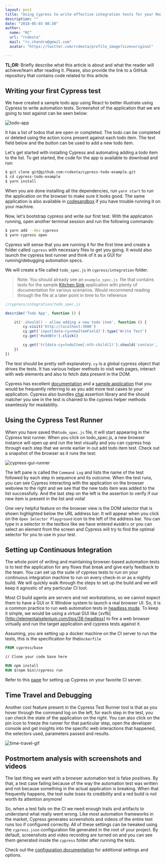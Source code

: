 ```yaml
---
layout: post
title: "Using Cypress to write effective integration tests for your React web applications"
description: ""
date: "2018-05-03 08:30"
author:
  name: "RC"
  url: "rcdexta"
  mail: "rc.chandru@gmail.com"
  avatar: "https://twitter.com/rcdexta/profile_image?size=original"

---
```


**TL;DR:** Briefly describe what this article is about and what the reader will achieve/learn after reading it. Please,
also provide the link to a GitHub repository that contains code related to this article.



## Writing your first Cypress test

We have created a sample todo app using React to better illustrate using Cypress to write automation tests. Screenshot of the application that we are going to test against can be seen below:

![todo-app](https://photos-1.dropbox.com/t/2/AAAEaHPEJWymttorIMhwF39F15D-PAGkwtcIm4XvMzTHJQ/12/5183783/png/32x32/3/1525341600/0/2/todoapp.png/ENfW8AMY8KIBIAcoBw/2-4F6CbaOo2BQuB174_dOtWx3I0YnaBTwVXEsUL-lzc?dl=0&preserve_transparency=1&size=2048x1536&size_mode=3)



It has a list of todos that are open or completed. The todo can be completed or deleted using the action icons present against each todo item. The text field below and the button can be used to add a new todo item.

Let's get started with installing Cypress and automating adding a todo item to the list. To get started, the code for the app is available to download and run:

```bash
$ git clone git@github.com:rcdexta/cypress-todo-example.git
$ cd cypress-todo-example
$ yarn install
```

When you are done installing all the dependencies, run `yarn start` to run the application on the browser to make sure it looks good. The same application is also available in [codesandbox](https://codesandbox.io/s/4j5m27o8ox) if you have trouble running it on your machine.

Now, let's bootstrap cypress and write our first test. With the application running, open another terminal session and run the following commands:

```bash
$ yarn add --dev cypress
$ yarn cypress open
```

Cypress will sense that you are running it for the first time and create a folder called `cypress` with necessary files to get you going. It would also launch the cypress test runner and think of it as a GUI for running/debugging automation specs.

We will create a file called `todo_spec.js`  in `cypress/integration` folder. 

> Note: You should already see an `example_spec.js `file that contains tests for the sample [Kitchen Sink](https://example.cypress.io/)  application with plenty of documentation for various scenarios. Would recommend reading through the file at a later point in time to for reference

```javascript
//cypress/integration/todo_spec.js

describe('Todo App', function () {

    it('.should() - allow adding a new todo item', function () {
        cy.visit('http://localhost:3000') 
        cy.get('input[data-cy=newItemField]').type('Write Test') 
        cy.get('#addBtn').click() 

        cy.get('tr[data-cy=todoItem]:nth-child(1)').should('contain', 'Write Test') 
    })
})
```

The test should be pretty self-explanatory. `cy` is a global cypress object that drives the tests. It has various helper methods to visit web pages, interact with web elements and also to fetch data present in the DOM. 

Cypress has excellent [documentation](https://docs.cypress.io/guides/overview/why-cypress.html) and a [sample application](https://example.cypress.io/) that you would be frequently referring to as you add more test cases to your application. Cypress also bundles [chai](https://docs.cypress.io/api/commands/should.html#Syntax) assertion library and the should matcher you see in the test is chained to the cypress helper methods seamlessly for readability.

## Using the Cypress Test Runner

When you have saved the`todo_spec.js` file, it will start appearing in the Cypress test runner. When you click on todo_spec.js, a new browser instance will open up and run the test visually and you can cypress hop through each step that we  wrote earlier in out add todo item test. Check out a snapshot of the browser as it runs the test:

![cypress-gui-runner](https://photos-1.dropbox.com/t/2/AAAJwG6srLKNZ5lAl2-bo0oRFxfBNebg8IpOEqhXECALDA/12/5183783/png/32x32/3/1525341600/0/2/cypress_gui_runner.png/ENfW8AMY8qIBIAcoBw/a3Z6HXWm6czpCPeUhBGnP7KFJEzeykdwOzJ0Mz-OGuo?dl=0&preserve_transparency=1&size=2048x1536&size_mode=3)

The left pane is called the `Command Log` and lists the name of the test followed by each step in sequence and its outcome. When the test runs, you can see Cypress interacting with the application on the browser webview to the right and we see that the new todo item was added to the list successfully. And the last step on the left is the assertion to verify if our new item is present in the list and voila!

One very helpful feature on the browser view is the DOM selector that is shown highlighted below the URL address bar. It will appear when you click on the `Open Selector Playground` icon to the left of the address bar. You can type in a selector in the textbox like we have entered `#addBtn` or you can select an element from the screen and Cypress will try to find the optimal selector for you to use in your test. 

## Setting up Continuous Integration

The whole point of writing and maintaining browser-based automation tests is to test the application for any flows that break and give early feedback to the team. You can set up the suite of cypress tests to run on your continuous integration machine to run on every check-in or as a nightly build. We will quickly walk through the steps to set up the build and we will keep it agnostic of any particular CI tool.

Most CI build agents are servers and not workstations, so we cannot expect them to have a GUI or X Window system to launch a real browser UI. So, it is a common practice to run web automation tests in [headless mode](https://en.wikipedia.org/wiki/Headless_browser). To keep it simple, we would be using a virtual GUI like [xvfb][http://elementalselenium.com/tips/38-headless] to fire a web browser virtually and run the target application and cypress tests against it.

Assuming, you are setting up a docker machine on the CI server to run the tests, this is the specification for the`Dockerfile`

```dockerfile
FROM cypress/base

// Clone your code base here

RUN npm install
RUN $(npm bin)/cypress run
```

Refer to this [page](https://docs.cypress.io/guides/guides/continuous-integration.html#) for setting up Cypress on your favorite CI server. 

## Time Travel and Debugging 

Another cool feature present in the Cypress Test Runner tool is that as you hover through the command log on the left, for each step in the test, you can check the state of the application on the right. You can also click on the pin icon to freeze the runner for that particular step, open the developer console and get insights into the specific web interactions that happened, the selectors used, parameters passed and results.

![time-travel-gif](https://dl.dropboxusercontent.com/content_link/PfeFUk1RayIMNrG8bzZJaLHhE5FaeHHYfl7RJnt6XTXIPPrNSeO9Le2iGRuSxHTY/file?dl=0&duc_id=oPAPaaIYSZgm7bQk067E2mVpCwhXZKDHSoOtLhloSnODw3xQQpWdwgJyKLV6DPeS&raw=1&size=2048x1536&size_mode=3)

## Postmortem analysis with screenshots and videos

The last thing we want with a browser automation test is false positives. By that, a test case failing because of the way the automation test was written and not because something in the actual application is breaking. When that frequently happens, the test suite loses its credibility and a red build is not worth its attention anymore! 

So, when a test fails on the CI we need enough trails and artifacts to understand what really went wrong. Like most automation frameworks in the market, Cypress generates screenshots and videos of the entire test runs too if configured correctly. All of these settings can be tweaked using the `cypress.json` configuration file generated in the root of your project. By default, screenshots and video recording are turned on and you can see them generated inside the `cypress` folder after running the tests.

Check out the [configuration documentation](https://docs.cypress.io/guides/references/configuration.html#Videos) for additional settings and options.

 